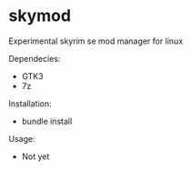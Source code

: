 # skymod
Experimental skyrim se mod manager for linux

Dependecies:
- GTK3
- 7z

Installation:
- bundle install

Usage:
- Not yet
